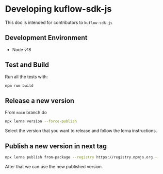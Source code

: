 # Developing kuflow-sdk-js

This doc is intended for contributors to `kuflow-sdk-js`

## Development Environment

- Node v18

## Test and Build

Run all the tests with:

```bash
npm run build
```

## Release a new version

From `main` branch do

```bash
npx lerna version --force-publish
```

Select the version that you want to release and follow the lerna instructions.

## Publish a new version in next tag

```bash
npx lerna publish from-package --registry https://registry.npmjs.org --dist-tag next
```

After that we can use the new published version.
